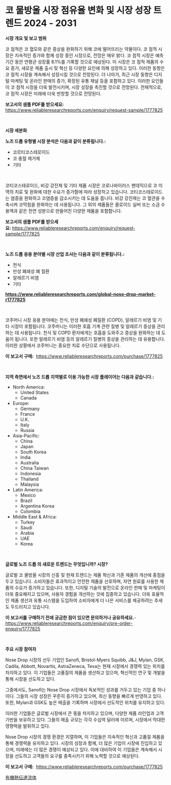 <p><h1>코 물방울 시장 점유율 변화 및 시장 성장 트렌드 2024 - 2031</h1></p><p><strong>시장 개요 및 보고 범위</strong></p>
<p><p>코 점적은 코 혈모와 같은 증상을 완화하기 위해 코에 떨어뜨리는 약물이다. 코 점적 시장은 지속적인 증가와 함께 성장 중인 시장으로, 전망은 매우 밝다. 코 점적 시장은 예측 기간 동안 연평균 성장률 8.1%를 기록할 것으로 예상된다. 이 시장은 코 점적 제품의 수요 증가, 새로운 제품 출시 및 혁신 등 다양한 요인에 의해 성장하고 있다. 이러한 동향은 코 점적 시장을 계속해서 성장시킬 것으로 전망된다. 더 나아가, 최근 시장 동향은 디지털 마케팅 및 온라인 판매의 증가, 확장된 유통 채널 등을 포함하고 있다. 이러한 요인들이 코 점적 시장을 더욱 발전시키며, 시장 성장을 촉진할 것으로 전망된다. 전체적으로, 코 점적 시장은 미래에 더욱 번창할 것으로 전망된다.</p></p>
<p><strong>보고서의 샘플 PDF를 받으세요:</strong> <a href="https://www.reliableresearchreports.com/enquiry/request-sample/1777825">https://www.reliableresearchreports.com/enquiry/request-sample/1777825</a></p>
<p>&nbsp;</p>
<p><strong>시장 세분화</strong></p>
<p><strong>노즈 드롭 유형별 시장 분석은 다음과 같이 분류됩니다.:</strong></p>
<p><ul><li>코르티코스테로이드</li><li>코 충혈 제거제</li><li>기타</li></ul></p>
<p>&nbsp;</p>
<p><p>코티코스테로이드, 비강 강진제 및 기타 제품 시장은 코로나바이러스 팬데믹으로 코 미역의 치료 및 완화에 대한 수요가 증가함에 따라 성장하고 있습니다. 코티코스테로이드는 염증을 완화하고 코염증을 감소시키는 데 도움을 줍니다. 비강 강진제는 코 혈관을 수축시켜 코막힘을 완화하는 데 사용됩니다. 그 외의 제품들은 콜로이드 실버 또는 소금 수용액과 같은 천연 성분으로 만들어진 다양한 제품을 포함합니다.</p></p>
<p><strong>보고서의 샘플 PDF를 받으세요:</strong>&nbsp;<a href="https://www.reliableresearchreports.com/enquiry/request-sample/1777825">https://www.reliableresearchreports.com/enquiry/request-sample/1777825</a></p>
<p>&nbsp;</p>
<p><strong> 노즈 드롭 응용 분야별 시장 산업 조사는 다음과 같이 분류됩니다.:</strong></p>
<p><ul><li>천식</li><li>만성 폐쇄성 폐 질환</li><li>알레르기 비염</li><li>기타</li></ul></p>
<p><strong><a href="https://www.reliableresearchreports.com/global-nose-drop-market-r1777825">https://www.reliableresearchreports.com/global-nose-drop-market-r1777825</a></strong></p>
<p>&nbsp;</p>
<p><p>코주머니 시장 응용 분야에는 천식, 만성 폐쇄성 폐질환 (COPD), 알레르기 비염 및 기타 시장이 포함됩니다. 코주머니는 이러한 호흡 기계 관련 질병 및 알레르기 증상을 관리하는 데 사용됩니다. 천식 및 COPD 환자에게는 호흡을 도와주고 증상을 완화하는 데 도움이 됩니다. 또한 알레르기 비염 등의 알레르기 질병의 증상을 관리하는 데 유용합니다. 이러한 상황에서 코주머니는 중요한 치료 수단으로 사용됩니다.</p></p>
<p><strong>이 보고서 구매:</strong>&nbsp; <a href="https://www.reliableresearchreports.com/purchase/1777825">https://www.reliableresearchreports.com/purchase/1777825</a></p>
<p>&nbsp;</p>
<p><strong>지역 측면에서 노즈 드롭 지역별로 이용 가능한 시장 플레이어는 다음과 같습니다.:</strong></p>
<p><ul>
    <li>
        North America:
        <ul>
            <li>United States</li>
            <li>Canada</li>
        </ul>
    </li>
    <li>
        Europe:
        <ul>
            <li>Germany</li>
            <li>France</li>
            <li>U.K.</li>
            <li>Italy</li>
            <li>Russia</li>
        </ul>
    </li>
    <li>
        Asia-Pacific:
        <ul>
            <li>China</li>
            <li>Japan</li>
            <li>South Korea</li>
            <li>India</li>
            <li>Australia</li>
            <li>China Taiwan</li>
            <li>Indonesia</li>
            <li>Thailand</li>
            <li>Malaysia</li>
        </ul>
    </li>
    <li>
        Latin America:
        <ul>
            <li>Mexico</li>
            <li>Brazil</li>
            <li>Argentina Korea</li>
            <li>Colombia</li>
        </ul>
    </li>
    <li>
        Middle East & Africa:
        <ul>
            <li>Turkey</li>
            <li>Saudi</li>
            <li>Arabia</li>
            <li>UAE</li>
            <li>Korea</li>
        </ul>
    </li>
    </ul></p>
<p>&nbsp;</p>
<p><strong>글로벌 노즈 드롭 의 새로운 트렌드는 무엇입니까? 시장?</strong></p>
<p><p>글로벌 코 물방울 시장의 신흥 및 현재 트렌드는 제품 혁신과 기존 제품의 개선에 중점을 두고 있습니다. 소비자들은 효과적이고 안전한 제품을 선호하며, 자연 원료를 사용한 제품의 수요가 증가하고 있습니다. 또한, 디지털 기술의 발전으로 온라인 판매 및 마케팅이 더욱 중요해지고 있으며, 사용자 경험을 개선하는 것에 집중하고 있습니다. 더욱 효율적인 제품 생산과 유통 시스템을 도입하여 소비자에게 더 나은 서비스를 제공하려는 추세도 두드러지고 있습니다.</p></p>
<p><strong>이 보고서를 구매하기 전에 궁금한 점이 있으면 문의하거나 공유하세요.</strong>- <a href="https://www.reliableresearchreports.com/enquiry/pre-order-enquiry/1777825">https://www.reliableresearchreports.com/enquiry/pre-order-enquiry/1777825</a></p>
<p>&nbsp;</p>
<p><strong>주요 시장 참여자</strong></p>
<p><p>Nose Drop 시장의 선두 기업인 Sanofi, Bristol-Myers Squibb, J&J, Mylan, GSK, Cadila, Abbott, Novartis, AstraZeneca, Teva는 현재 시장에서 경쟁력 있는 위치를 차지하고 있다. 이 기업들은 고품질의 제품을 생산하고 있으며, 혁신적인 연구 및 개발을 통해 시장을 선도하고 있다.</p><p>그중에서도, Sanofi는 Nose Drop 시장에서 독보적인 성과를 거두고 있는 기업 중 하나이다. 그들의 시장 성장은 꾸준히 증가하고 있으며, 최신 동향을 빠르게 반영하고 있다. 또한, Mylan과 GSK도 높은 매출을 기록하며 시장에서 선도적인 위치를 유지하고 있다.</p><p>이러한 기업들은 글로벌 시장에서 큰 몫을 차지하고 있으며, 다양한 제품 라인업과 고객 기반을 보유하고 있다. 그들의 매출 규모는 각각 수십억 달러에 이르며, 시장에서 막대한 영향력을 발휘하고 있다.</p><p>Nose Drop 시장의 경쟁 환경은 치열하며, 이 기업들은 지속적인 혁신과 고품질 제품을 통해 경쟁력을 유지하고 있다. 시장의 성장과 함께, 더 많은 기업이 시장에 진입하고 있으며, 미래에는 더 많은 경쟁이 예상되고 있다. 이에 대비하여 이 기업들은 계속해서 시장을 선도하고 고객들의 요구를 충족시키기 위해 노력할 것으로 예상된다.</p></p>
<p><strong>이 보고서 구매:</strong>&nbsp;&nbsp;<a href="https://www.reliableresearchreports.com/purchase/1777825">https://www.reliableresearchreports.com/purchase/1777825</a></p>
<p><p><a href="https://github.com/mreklxf44233/Market-Research-Report-List-1/blob/main/666150928707.md">有機熱伝達流体</a></p></p>